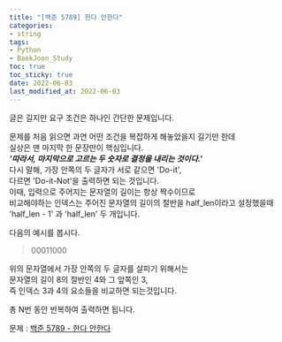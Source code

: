 ```yaml
---
title: "[백준 5789] 한다 안한다"
categories: 
- string
tags:
- Python
- BaekJoon_Study
toc: true
toc_sticky: true
date: 2022-06-03
last_modified_at: 2022-06-03
---
```


글은 길지만 요구 조건은 하나인 간단한 문제입니다.

문제를 처음 읽으면 과연 어떤 조건을 복잡하게 해놓았을지 길기만 한데  
실상은 맨 마지막 한 문장만이 핵심입니다.  
**_'따라서, 마지막으로 고르는 두 숫자로 결정을 내리는 것이다.'_**  
다시 말해, 가장 안쪽의 두 글자가 서로 같으면 'Do-it',  
다르면 'Do-it-Not'을 출력하면 되는 것입니다.  
이때, 입력으로 주어지는 문자열의 길이는 항상 짝수이므로  
비교해야하는 인덱스는 주어진 문자열의 길이의 절반을 half_len이라고 설정했을때  
'half_len - 1' 과 'half_len' 두 개입니다.  

다음의 예시를 봅시다.  
>00011000

위의 문자열에서 가장 안쪽의 두 글자를 살피기 위해서는  
문자열의 길이 8의 절반인 4와 그 앞쪽인 3,  
즉 인덱스 3과 4의 요소들을 비교하면 되는것입니다. 

총 N번 동안 반복하여 출력하면 됩니다.

문제 : [백준 5789 - 한다 안한다](https://www.acmicpc.net/problem/5789)

<script src="https://gist.github.com/Ryumaker/da4b8a88bb60e9bc4eaf0e899cf8a87c.js"></script>


